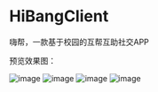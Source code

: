 # HiBangClient
嗨帮，一款基于校园的互帮互助社交APP

预览效果图：

![image](https://github.com/qizhenghao/HiBangClient/blob/master/preview/发现.png)
![image](https://github.com/qizhenghao/HiBangClient/blob/master/preview/发布.png)
![image](https://github.com/qizhenghao/HiBangClient/blob/master/preview/好友.png)
![image](https://github.com/qizhenghao/HiBangClient/blob/master/preview/个人.png)
